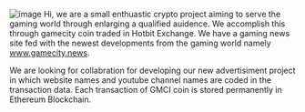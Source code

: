 ![image](https://user-images.githubusercontent.com/79932371/168425139-a12fe994-c3c3-49a6-9515-511f638c334e.png)
Hi, we are a small enthuastic crypto project aiming to serve the gaming world through enlarging a qualified auidence. We accomplish this through gamecity coin traded in Hotbit Exchange. We have a gaming news site fed with the newest developments from the gaming world namely www.gamecity.news.

We are looking for collabration for developing our new advertisiment project in which website names and youtube channel names are coded in the transaction data. Each transaction of GMCI coin is stored permanently in Ethereum Blockchain.
<!---
GamecityNews/GamecityNews is a ✨ special ✨ repository because its `README.md` (this file) appears on your GitHub profile.
You can click the Preview link to take a look at your changes.
--->
